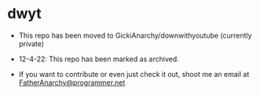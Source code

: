 # dwyt


- This repo has been moved to GickiAnarchy/downwithyoutube (currently private)
- 12-4-22: This repo has been marked as archived.

- If you want to contribute or even just check it out, shoot me an email at FatherAnarchy@programmer.net





